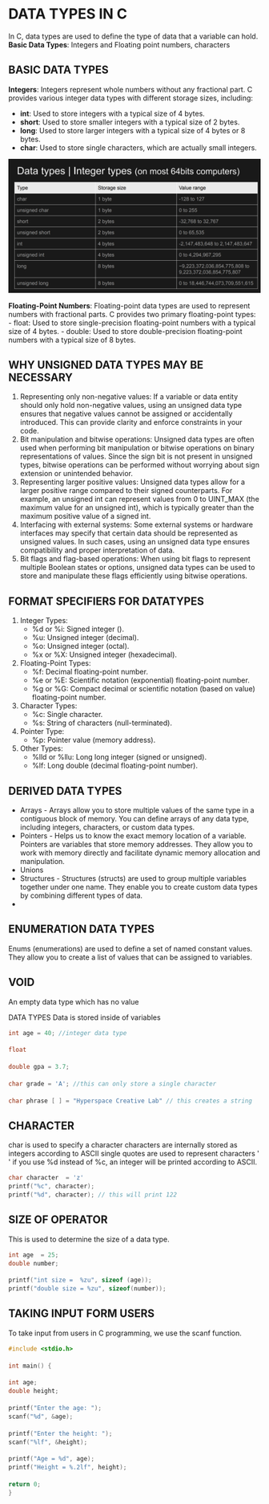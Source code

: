 # DATA TYPES IN C
In C, data types are used to define the type of data that a variable can hold.
**Basic Data Types**: Integers and Floating point numbers, characters

## BASIC DATA TYPES
**Integers**: Integers represent whole numbers without any fractional part. 
C provides various integer data types with different storage sizes, including:
* __int__: Used to store integers with a typical size of 4 bytes.
* __short__: Used to store smaller integers with a typical size of 2 bytes.
* __long__: Used to store larger integers with a typical size of 4 bytes or 8 bytes.
* __char__: Used to store single characters, which are actually small integers.

![data_types](images/data-types.jpg)




**Floating-Point Numbers**: Floating-point data types are used to represent numbers with fractional parts. C provides two primary floating-point types:
	- float: Used to store single-precision floating-point numbers with a typical size of 4 bytes.
	- double: Used to store double-precision floating-point numbers with a typical size of 8 bytes.


## WHY UNSIGNED DATA TYPES MAY BE NECESSARY
1. Representing only non-negative values: If a variable or data entity should only hold non-negative values, using an unsigned data type ensures that negative values cannot be assigned or accidentally introduced. This can provide clarity and enforce constraints in your code.
2. Bit manipulation and bitwise operations: Unsigned data types are often used when performing bit manipulation or bitwise operations on binary representations of values. Since the sign bit is not present in unsigned types, bitwise operations can be performed without worrying about sign extension or unintended behavior.
3. Representing larger positive values: Unsigned data types allow for a larger positive range compared to their signed counterparts. For example, an unsigned int can represent values from 0 to UINT_MAX (the maximum value for an unsigned int), which is typically greater than the maximum positive value of a signed int.
4. Interfacing with external systems: Some external systems or hardware interfaces may specify that certain data should be represented as unsigned values. In such cases, using an unsigned data type ensures compatibility and proper interpretation of data.
5. Bit flags and flag-based operations: When using bit flags to represent multiple Boolean states or options, unsigned data types can be used to store and manipulate these flags efficiently using bitwise operations.

## FORMAT SPECIFIERS FOR DATATYPES
1. Integer Types:
	- %d or %i: Signed integer ().
	- %u: Unsigned integer (decimal).
	- %o: Unsigned integer (octal).
	- %x or %X: Unsigned integer (hexadecimal).
2. Floating-Point Types:
	- %f: Decimal floating-point number.
	- %e or %E: Scientific notation (exponential) floating-point number.
	- %g or %G: Compact decimal or scientific notation (based on value) floating-point number.
3. Character Types:
	- %c: Single character. 
	- %s: String of characters (null-terminated).
4. Pointer Type:
	- %p: Pointer value (memory address).
5. Other Types:
	- %lld or %llu: Long long integer (signed or unsigned).
	- %lf: Long double (decimal floating-point number).



## DERIVED DATA TYPES
- Arrays - Arrays allow you to store multiple values of the same type in a contiguous block of memory. You can define arrays of any data type, including integers, characters, or custom data types.
- Pointers - Helps us to know the exact memory location of a variable. Pointers are variables that store memory addresses. They allow you to work with memory directly and facilitate dynamic memory allocation and manipulation.
- Unions
- Structures - Structures (structs) are used to group multiple variables together under one name. They enable you to create custom data types by combining different types of data.
- 

## ENUMERATION DATA TYPES
Enums (enumerations) are used to define a set of named constant values. They allow you to create a list of values that can be assigned to variables.

## VOID
An empty data type which has no value

DATA TYPES
Data is stored inside of variables
```c
int age = 40; //integer data type

float

double gpa = 3.7;

char grade = 'A'; //this can only store a single character

char phrase [ ] = "Hyperspace Creative Lab" // this creates a string

```

 


## CHARACTER
char is used to specify a character
characters are internally stored as integers according to ASCII
single quotes are used to represent characters ' '
if you use %d instead of %c, an integer will be printed according to ASCII. 

```c
char character  = 'z'
printf("%c", character);
printf("%d", character); // this will print 122
```

## SIZE OF OPERATOR
This is used to determine the size of a data type. 
```c
int age  = 25;
double number;

printf("int size =  %zu", sizeof (age));
printf("double size = %zu", sizeof(number));
```

## TAKING INPUT FORM USERS
To take input from users in C programming, we use the scanf  function. 
```c
#include <stdio.h>

int main() {

int age;
double height;

printf("Enter the age: ");
scanf("%d", &age);

printf("Enter the height: ");
scanf("%lf", &height);

printf("Age = %d", age);
printf("Height = %.2lf", height);

return 0;
}
```

